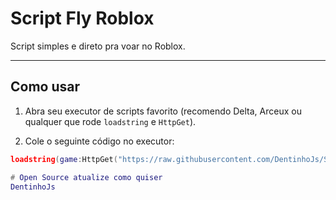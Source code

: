 # Script Fly Roblox

Script simples e direto pra voar no Roblox.

---

## Como usar

1. Abra seu executor de scripts favorito (recomendo Delta, Arceux ou qualquer que rode `loadstring` e `HttpGet`).

2. Cole o seguinte código no executor:

```lua
loadstring(game:HttpGet("https://raw.githubusercontent.com/DentinhoJs/Script-Fly-Roblox/main/Script.lua"))()

# Open Source atualize como quiser
DentinhoJs
